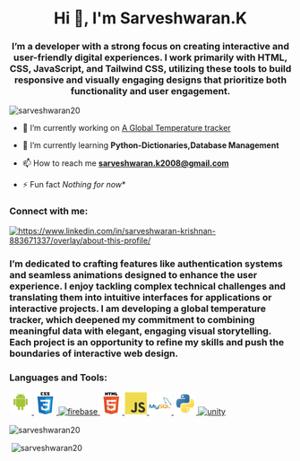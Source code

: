 <h1 align="center">Hi 👋, I'm Sarveshwaran.K</h1>
<h3 align="center">I’m a developer with a strong focus on creating interactive and user-friendly digital experiences. I work primarily with HTML, CSS, JavaScript, and Tailwind CSS, utilizing these tools to build responsive and visually engaging designs that prioritize both functionality and user engagement.</h3>

<p align="left"> <img src="https://komarev.com/ghpvc/?username=sarveshwaran20&label=Profile%20views&color=0e75b6&style=flat" alt="sarveshwaran20" /> </p>

- 🔭 I’m currently working on [A Global Temperature tracker](https://github.com/Sarveshwaran20/Global-Teamperature-Tracker)

- 🌱 I’m currently learning **Python-Dictionaries,Database Management**

- 📫 How to reach me **sarveshwaran.k2008@gmail.com**

- ⚡ Fun fact *Nothing for now**

<h3 align="left">Connect with me:</h3>
<p align="left">
<a href="https://linkedin.com/in/https://www.linkedin.com/in/sarveshwaran-krishnan-883671337/overlay/about-this-profile/" target="blank"><img align="center" src="https://raw.githubusercontent.com/rahuldkjain/github-profile-readme-generator/master/src/images/icons/Social/linked-in-alt.svg" alt="https://www.linkedin.com/in/sarveshwaran-krishnan-883671337/overlay/about-this-profile/" height="30" width="40" /></a>
</p>
<h3>I’m dedicated to crafting features like authentication systems and seamless animations designed to enhance the user experience. I enjoy tackling complex technical challenges and translating them into intuitive interfaces for applications or interactive projects. I am developing a global temperature tracker, which deepened my commitment to combining meaningful data with elegant, engaging visual storytelling. Each project is an opportunity to refine my skills and push the boundaries of interactive web design.</h3>

<h3 align="left">Languages and Tools:</h3>
<p align="left"> <a href="https://developer.android.com" target="_blank" rel="noreferrer"> <img src="https://raw.githubusercontent.com/devicons/devicon/master/icons/android/android-original-wordmark.svg" alt="android" width="40" height="40"/> </a> <a href="https://www.w3schools.com/css/" target="_blank" rel="noreferrer"> <img src="https://raw.githubusercontent.com/devicons/devicon/master/icons/css3/css3-original-wordmark.svg" alt="css3" width="40" height="40"/> </a> <a href="https://firebase.google.com/" target="_blank" rel="noreferrer"> <img src="https://www.vectorlogo.zone/logos/firebase/firebase-icon.svg" alt="firebase" width="40" height="40"/> </a> <a href="https://www.w3.org/html/" target="_blank" rel="noreferrer"> <img src="https://raw.githubusercontent.com/devicons/devicon/master/icons/html5/html5-original-wordmark.svg" alt="html5" width="40" height="40"/> </a> <a href="https://developer.mozilla.org/en-US/docs/Web/JavaScript" target="_blank" rel="noreferrer"> <img src="https://raw.githubusercontent.com/devicons/devicon/master/icons/javascript/javascript-original.svg" alt="javascript" width="40" height="40"/> </a> <a href="https://www.mysql.com/" target="_blank" rel="noreferrer"> <img src="https://raw.githubusercontent.com/devicons/devicon/master/icons/mysql/mysql-original-wordmark.svg" alt="mysql" width="40" height="40"/> </a> <a href="https://www.python.org" target="_blank" rel="noreferrer"> <img src="https://raw.githubusercontent.com/devicons/devicon/master/icons/python/python-original.svg" alt="python" width="40" height="40"/> </a> <a href="https://unity.com/" target="_blank" rel="noreferrer"> <img src="https://www.vectorlogo.zone/logos/unity3d/unity3d-icon.svg" alt="unity" width="40" height="40"/> </a> </p>

<p><img align="center" src="https://github-readme-stats.vercel.app/api/top-langs?username=sarveshwaran20&show_icons=true&locale=en&layout=compact" alt="sarveshwaran20" /></p>
<p>&nbsp;<img align="center" src="https://github-readme-stats.vercel.app/api?username=sarveshwaran20&show_icons=true&locale=en" alt="sarveshwaran20" /></p>
